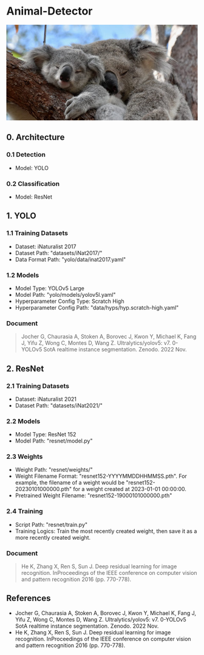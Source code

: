 # Animal-Detector

![alt text](https://github.com/ANZCalvinAI/Animal-Detector/blob/main/imgs/Koalas.jpg?raw=true)

## 0. Architecture
### 0.1 Detection
- Model: YOLO

### 0.2 Classification
- Model: ResNet

## 1. YOLO
### 1.1 Training Datasets
- Dataset: iNaturalist 2017
- Dataset Path: "datasets/iNat2017/"
- Data Format Path: "yolo/data/inat2017.yaml" 

### 1.2 Models
- Model Type: YOLOv5 Large
- Model Path: "yolo/models/yolov5l.yaml"
- Hyperparameter Config Type: Scratch High
- Hyperparameter Config Path: "data/hyps/hyp.scratch-high.yaml"

### Document
> Jocher G, Chaurasia A, Stoken A, Borovec J, Kwon Y, Michael K, Fang J, Yifu Z, Wong C, Montes D, Wang Z. Ultralytics/yolov5: v7. 0-YOLOv5 SotA realtime instance segmentation. Zenodo. 2022 Nov.

## 2. ResNet
### 2.1 Training Datasets
- Dataset: iNaturalist 2021
- Dataset Path: "datasets/iNat2021/"

### 2.2 Models
- Model Type: ResNet 152
- Model Path: "resnet/model.py"

### 2.3 Weights
- Weight Path: "resnet/weights/"
- Weight Filename Format: "resnet152-YYYYMMDDHHMMSS.pth". For example, the filename of a weight would be "resnet152-20230101000000.pth" for a weight created at 2023-01-01 00:00:00.
- Pretrained Weight Filename: "resnet152-19000101000000.pth"

### 2.4 Training
- Script Path: "resnet/train.py"
- Training Logics: Train the most recently created weight, then save it as a more recently created weight.

### Document
> He K, Zhang X, Ren S, Sun J. Deep residual learning for image recognition. InProceedings of the IEEE conference on computer vision and pattern recognition 2016 (pp. 770-778).

## References
- Jocher G, Chaurasia A, Stoken A, Borovec J, Kwon Y, Michael K, Fang J, Yifu Z, Wong C, Montes D, Wang Z. Ultralytics/yolov5: v7. 0-YOLOv5 SotA realtime instance segmentation. Zenodo. 2022 Nov.
- He K, Zhang X, Ren S, Sun J. Deep residual learning for image recognition. InProceedings of the IEEE conference on computer vision and pattern recognition 2016 (pp. 770-778).
